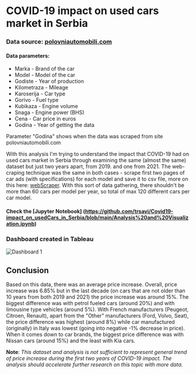 # COVID-19 impact on used cars market in Serbia

### Data source: [polovniautomobili.com](http://polovniautomobili.com)

#### Data parameters:
 - Marka - Brand of the car
 - Model - Model of the car
 - Godiste - Year of production
 - Kilometraza - Mileage
 - Karoserija - Car type
 - Gorivo - Fuel type
 - Kubikaza - Engine volume
 - Snaga - Engine power (BHS)
 - Cena - Car price in euros
 - Godina - Year of getting the data

Parameter "Godina" shows when the data was scraped from site polovniautomobili.com 

With this analysis I'm trying to understand the impact that COVID-19 had on used cars market in Serbia through examining the same (almost the same) dataset but just two years apart, from 2019. and one from 2021. The web-craping technique was the same in both cases - scrape first two pages of car ads (with specifications) for each model and save it to csv file, more on this here: [webScraper](https://github.com/trsavi/Polovni-Automobili-Webscraper). With this sort of data gathering, there shouldn't be more than 60 cars per model per year, so total of max 120 different cars per car model. 

#### Check the [Jupyter Notebook] (https://github.com/trsavi/Covid19-impact_on_usedCars_in_Serbia/blob/main/Analysis%20and%20Visualization.ipynb)



### Dashboard created in Tableau 

![Dashboard 1](https://user-images.githubusercontent.com/26121130/139915809-89f5c9f5-f843-4315-94f7-4c244f31ada7.png)


## Conclusion

Based on this data, there was an average price increase. Overall, price increase was 6.85% but in the last decade (on cars that are not older than 10 years from both 2019 and 2021) the price increase was around 15%. The biggest difference was with petrol fueled cars (around 20%) and with limousine type vehicles (around 5%). With French manufacturers (Peugeot, Citroen, Renault), apart from the "Other" manufacturers (Ford, Volvo, Seat), the price difference was highest (around 8%) while car manufactured (originally) in Italy was lowest (going into negative -1% decrease in price). When it comes down to car brands, the biggest price difference was with Nissan cars (around 15%) and the least with Kia cars. 


**Note**: *This dataset and analysis is not sufficient to represent general trend of price increase during the first two years of COVID-19 impact. The analysis should accelerate further research on this topic with more data.*

